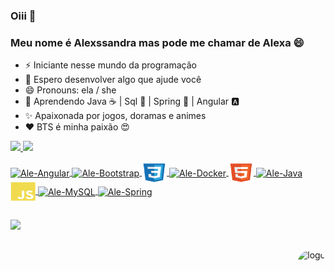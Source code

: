 ### Oiii 👋  
### Meu nome é Alexssandra mas pode me chamar de Alexa 😄


- ⚡ Iniciante nesse mundo da programação 
- 👯 Espero desenvolver algo que ajude você 
- 😄 Pronouns: ela / she
- 🌱 Aprendendo Java ☕ | Sql 🐬 | Spring 🍃 | Angular  🅰️
- ✨ Apaixonada por jogos, doramas e animes 
- ❤️ BTS é minha paixão 😍 


<div>
    <a href="https://github.com/AlexaPim">
    <img height="180em" src="https://github-readme-stats.vercel.app/api?username=alexapim&show_icons=true&theme=dracula&include_all_commits=true&count_private=true"/>
    <img height="180em" src="https://github-readme-stats.vercel.app/api/top-langs/?username=alexapim&layout=compact&langs_count=7&theme=dracula"/>
</div>

<div style="display: inline_block"><br>
    <img align="center" alt="Ale-Angular" height="30" width="40" src="https://cdn.jsdelivr.net/gh/devicons/devicon/icons/angularjs/angularjs-original.svg">
    <img align="center" alt="Ale-Bootstrap" height="30" width="40" src="https://cdn.jsdelivr.net/gh/devicons/devicon/icons/bootstrap/bootstrap-plain.svg">
    <img align="center" alt="Ale-CSS" height="30" width="40" src="https://raw.githubusercontent.com/devicons/devicon/master/icons/css3/css3-original.svg">
    <img align="center" alt="Ale-Docker" height="30" width="40" src="https://cdn.jsdelivr.net/gh/devicons/devicon/icons/docker/docker-original.svg">
    <img align="center" alt="Ale-HTML" height="30" width="40" src="https://raw.githubusercontent.com/devicons/devicon/master/icons/html5/html5-original.svg">
    <img align="center" alt="Ale-Java" height="30" width="40" src="https://cdn.jsdelivr.net/gh/devicons/devicon/icons/java/java-original.svg">
    <img align="center" alt="Ale-Js" height="30" width="40" src="https://raw.githubusercontent.com/devicons/devicon/master/icons/javascript/javascript-plain.svg">
    <img align="center" alt="Ale-MySQL" height="30" width="40" src="https://cdn.jsdelivr.net/gh/devicons/devicon/icons/mysql/mysql-original.svg">
    <img align="center" alt="Ale-Spring" height="30" width="40" src="https://cdn.jsdelivr.net/gh/devicons/devicon/icons/spring/spring-original.svg">
        
    
</div>
  
  ##

<div> 

   <a href="https://www.linkedin.com/in/alexssandra-pimentel/" target="_blank">
       <img src="https://img.shields.io/badge/-LinkedIn-%230077B5?style=for-the- badge&logo=linkedin&logoColor=white" target="_blank"></a> 
     
</div>  
  
  ##  
    
<div>
    <img align="right" alt="logo" height="300" style="border-radius:50px;" src="https://i.imgur.com/PDBYO1R.png">      
</div>    
 


